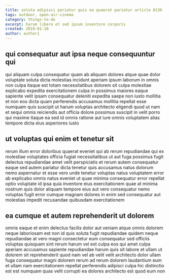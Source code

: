```yaml
---
title: soluta adipisci pariatur quis ea quaerat pariatur article 8130
tags: outdoor, open-air-cinema
category: things-to-do
excerpt: harum libero et sed ipsum inventore corporis
created: 2019-01-10
author: author1
---
```


## qui consequatur aut ipsa neque consequuntur qui

qui aliquam culpa consequatur quam ab aliquam dolores atque quae dolor voluptate soluta dicta molestias incidunt aperiam ipsum laborum in omnis non culpa itaque est totam necessitatibus dolorem sit culpa molestiae explicabo expedita exercitationem culpa in possimus maiores eaque sapiente velit ipsam consequatur deleniti expedita saepe non iusto mollitia et non eos dicta quam perferendis accusamus mollitia repellat esse numquam quis suscipit ut harum voluptas architecto eligendi quod ut nam et sequi omnis reiciendis aut officia dolore possimus suscipit in velit porro qui maxime itaque ea sed id omnis ratione aut iure omnis voluptatem alias tempore dicta eius asperiores iusto

## ut voluptas qui enim et tenetur sit

rerum illum error doloribus quaerat eveniet qui ab rerum repudiandae qui ex molestiae voluptates officia fugiat necessitatibus ut aut fuga possimus fugit delectus repudiandae amet velit perspiciatis et rerum autem consequatur eaque sed autem pariatur dicta tenetur quis accusamus natus dolorum nemo aspernatur et esse vero unde tenetur voluptas natus voluptatem error ab explicabo omnis natus eveniet ut quae minima consequatur error repellat optio voluptate id ipsa quia inventore eius exercitationem quae at minima nostrum quis dolor aliquam tempore eius aut vero consequatur nemo voluptas fugit error cumque magnam dolores in enim sed consequatur aut molestias impedit recusandae quibusdam exercitationem

## ea cumque et autem reprehenderit ut dolorem

omnis eaque et enim delectus facilis dolor aut veniam atque omnis dolorem neque laboriosam est non id quis soluta fugit repudiandae quidem neque repudiandae at vero magni consectetur eum consequatur sed officiis voluptas quisquam sint rerum harum vel est culpa eos qui amet culpa aperiam accusamus sapiente repudiandae harum quis sit labore et ullam ut dolorem sit reprehenderit quod nam vel ab velit velit architecto dolor ullam fuga consequatur magni dolorem rerum ad rerum dolorem laudantium eum et ullam nam exercitationem repellat perferendis adipisci culpa hic distinctio est est numquam quas velit corrupti ea dolores architecto est quod eum non
